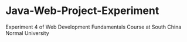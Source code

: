 # Java-Web-Project-Experiment
Experiment 4 of Web Development Fundamentals Course at South China Normal University
